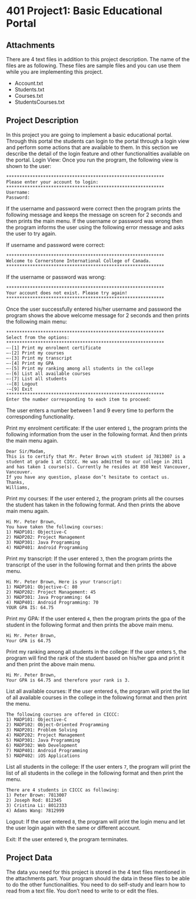 # 401 Project1: Basic Educational Portal

## Attachments
 There are 4 text files in addition to this project description. The name of the files are as
 following. These files are sample files and you can use them while you are implementing
 this project.
  
  - Account.txt
  - Students.txt
  - Courses.txt
  - StudentsCourses.txt
  
## Project Description
In this project you are going to implement a basic educational portal. Through this portal the students can login to the portal through a login view and perform some actions that are available to them. In this section we describe the detail of the login feature and other functionalities available on the portal.
Login View: Once you run the program, the following view is shown to the user:
```
************************************************************
Please enter your account to login:
************************************************************
Username:
Password:
```
If the username and password were correct then the program prints the following message and keeps the message on screen for 2 seconds and then prints the main menu. If the username or password was wrong then the program informs the user using the following error message and asks the user to try again.

If username and password were correct:
```
************************************************************
Welcome to Cornerstone International College of Canada. 
************************************************************
```
If the username or password was wrong:
```
************************************************************
Your account does not exist. Please try again! 
************************************************************
```
Once the user successfully entered his/her username and password the program shows the above welcome message for 2 seconds and then prints the following main menu:
```
************************************************************
Select from the options: 
************************************************************
—-[1] Print my enrolment certificate
—-[2] Print my courses
—-[3] Print my transcript
—-[4] Print my GPA
—-[5] Print my ranking among all students in the college
—-[6] List all available courses
—-[7] List all students
-—[8] Logout
-—[9] Exit 
************************************************************
Enter the number corresponding to each item to proceed:
```
The user enters a number between 1 and 9 every time to perform the corresponding functionality.

Print my enrolment certificate: If the user entered `1`, the program prints the following information from the user in the following format. And then prints the main menu again.
```
Dear Sir/Madam,
This is to certify that Mr. Peter Brown with student id 7813007 is a student at grade 1 at CICCC. He was admitted to our college in 2011 and has taken 1 course(s). Currently he resides at 850 West Vancouver, Vancouver.
If you have any question, please don’t hesitate to contact us.
Thanks,
Williams,
```
Print my courses: If the user entered `2`, the program prints all the courses the student has taken in the following format. And then prints the above main menu again.
```
Hi Mr. Peter Brown,
You have taken the following courses:
1) MADP101: Objective-C
2) MADP202: Project Management
3) MADP301: Java Programming
4) MADP401: Android Programming
```
Print my transcript: If the user entered `3`, then the program prints the transcript of the user in the following format and then prints the above menu.
```
Hi Mr. Peter Brown, Here is your transcript:
1) MADP101: Objective-C: 80
2) MADP202: Project Management: 45
3) MADP301: Java Programming: 64
4) MADP401: Android Programming: 70
YOUR GPA IS: 64.75
```
Print my GPA: If the user entered `4`, then the program prints the gpa of the student in the following format and then prints the above main menu.
```
Hi Mr. Peter Brown,
Your GPA is 64.75
```
Print my ranking among all students in the college: If the user enters `5`, the program will find the rank of the student based on his/her gpa and print it and then print the above main menu.
```
Hi Mr. Peter Brown,
Your GPA is 64.75 and therefore your rank is 3.
```
List all available courses: If the user entered `6`, the program will print the list of all available courses in the college in the following format and then print the menu.
```
The following courses are offered in CICCC:
1) MADP101: Objective-C
2) MADP102: Object-Oriented Programming
3) MADP201: Problem Solving
4) MADP202: Project Management
5) MADP301: Java Programming
6) MADP302: Web Development
7) MADP401: Android Programming
5) MADP402: iOS Applications
```
List all students in the college: If the user enters `7`, the program will print the list of all students in the college in the following format and then print the menu.
```
There are 4 students in CICCC as following:
1) Peter Brown: 7813007
2) Joseph Rod: 812345
3) Cristina Li: 8012333
4) Adams Wang: 7812999
```
Logout: If the user entered `8`, the program will print the login menu and let the user login again with the same or different account.

Exit: If the user entered `9`, the program terminates.

## Project Data
The data you need for this project is stored in the 4 text files mentioned in the attachments part. Your program should the data in these files to be able to do the other functionalities. You need to do self-study and learn how to read from a text file. You don’t need to write to or edit the files.
